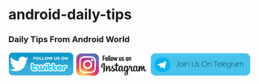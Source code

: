 # android-daily-tips

### Daily Tips From Android World


[![alt text][TwitterIcon]][Twitter]
[![alt text][InstagramIcon]][Instagram]
[![alt text][TelegramIcon]][Telegram]

[TwitterIcon]: /icons/twitter.png (twitter)
[InstagramIcon]: /icons/instagram.png (instagram)
[TelegramIcon]: /icons/telegram.png (telegram)

[Twitter]: https://twitter.com/AndroidDailyTip
[Instagram]: https://www.instagram.com/androiddailytips/
[Telegram]: https://t.me/androiddailytips
